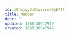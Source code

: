```yaml
---
id: z9hxjgy3i81qivcce9yh7tf
title: Member
desc: ''
updated: 1685130947949
created: 1685130947949
---
```

